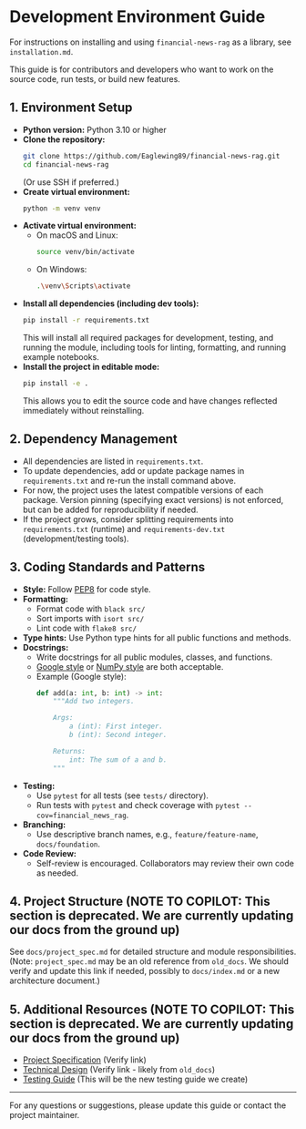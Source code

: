 
# Development Environment Guide

For instructions on installing and using `financial-news-rag` as a library, see `installation.md`.

This guide is for contributors and developers who want to work on the source code, run tests, or build new features.

## 1. Environment Setup

- **Python version:** Python 3.10 or higher
- **Clone the repository:**
  ```bash
  git clone https://github.com/Eaglewing89/financial-news-rag.git
  cd financial-news-rag
  ```
  (Or use SSH if preferred.)
- **Create virtual environment:**
  ```bash
  python -m venv venv
  ```
- **Activate virtual environment:**
  - On macOS and Linux:
    ```bash
    source venv/bin/activate
    ```
  - On Windows:
    ```bash
    .\venv\Scripts\activate
    ```
- **Install all dependencies (including dev tools):**
  ```bash
  pip install -r requirements.txt
  ```
  This will install all required packages for development, testing, and running the module, including tools for linting, formatting, and running example notebooks.
- **Install the project in editable mode:**
  ```bash
  pip install -e .
  ```
  This allows you to edit the source code and have changes reflected immediately without reinstalling.

## 2. Dependency Management

- All dependencies are listed in `requirements.txt`.
- To update dependencies, add or update package names in `requirements.txt` and re-run the install command above.
- For now, the project uses the latest compatible versions of each package. Version pinning (specifying exact versions) is not enforced, but can be added for reproducibility if needed.
- If the project grows, consider splitting requirements into `requirements.txt` (runtime) and `requirements-dev.txt` (development/testing tools).

## 3. Coding Standards and Patterns

- **Style:** Follow [PEP8](https://peps.python.org/pep-0008/) for code style.
- **Formatting:**
  - Format code with `black src/`
  - Sort imports with `isort src/`
  - Lint code with `flake8 src/`
- **Type hints:** Use Python type hints for all public functions and methods.
- **Docstrings:**
  - Write docstrings for all public modules, classes, and functions.
  - [Google style](https://sphinxcontrib-napoleon.readthedocs.io/en/latest/example_google.html) or [NumPy style](https://numpydoc.readthedocs.io/en/latest/format.html) are both acceptable.
  - Example (Google style):
    ```python
    def add(a: int, b: int) -> int:
        """Add two integers.

        Args:
            a (int): First integer.
            b (int): Second integer.

        Returns:
            int: The sum of a and b.
        """
    ```
- **Testing:**
  - Use `pytest` for all tests (see `tests/` directory).
  - Run tests with `pytest` and check coverage with `pytest --cov=financial_news_rag`.
- **Branching:**
  - Use descriptive branch names, e.g., `feature/feature-name`, `docs/foundation`.
- **Code Review:**
  - Self-review is encouraged. Collaborators may review their own code as needed.

## 4. Project Structure (NOTE TO COPILOT: This section is deprecated. We are currently updating our docs from the ground up)

See `docs/project_spec.md` for detailed structure and module responsibilities. 
(Note: `project_spec.md` may be an old reference from `old_docs`. We should verify and update this link if needed, possibly to `docs/index.md` or a new architecture document.) 

## 5. Additional Resources (NOTE TO COPILOT: This section is deprecated. We are currently updating our docs from the ground up)

- [Project Specification](docs/project_spec.md) (Verify link)
- [Technical Design](docs/technical_design.md) (Verify link - likely from `old_docs`)
- [Testing Guide](docs/testing.md) (This will be the new testing guide we create)

---
For any questions or suggestions, please update this guide or contact the project maintainer.
